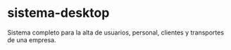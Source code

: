 # sistema-desktop
Sistema completo para la alta de usuarios, personal, clientes y transportes de una empresa. 
